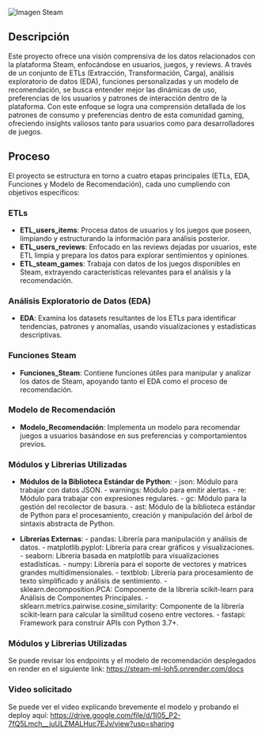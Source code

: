 ![Imagen Steam](https://areajugones.sport.es/wp-content/uploads/2015/01/Steam-OS-Planet-Steam-Logo-780x440.jpg) 


## Descripción

Este proyecto ofrece una visión comprensiva de los datos relacionados con la plataforma Steam, enfocándose en usuarios, juegos, y reviews. A través de un conjunto de ETLs (Extracción, Transformación, Carga), análisis exploratorio de datos (EDA), funciones personalizadas y un modelo de recomendación, se busca entender mejor las dinámicas de uso, preferencias de los usuarios y patrones de interacción dentro de la plataforma. Con este enfoque se logra una comprensión detallada de los patrones de consumo y preferencias dentro de esta comunidad gaming, ofreciendo insights valiosos tanto para usuarios como para desarrolladores de juegos.

## Proceso

El proyecto se estructura en torno a cuatro etapas principales (ETLs, EDA, Funciones y Modelo de Recomendación), cada uno cumpliendo con objetivos específicos:

### ETLs
- **ETL_users_items**: Procesa datos de usuarios y los juegos que poseen, limpiando y estructurando la información para análisis posterior.
- **ETL_users_reviews**: Enfocado en las reviews dejadas por usuarios, este ETL limpia y prepara los datos para explorar sentimientos y opiniones.
- **ETL_steam_games**: Trabaja con datos de los juegos disponibles en Steam, extrayendo características relevantes para el análisis y la recomendación.

### Análisis Exploratorio de Datos (EDA)
- **EDA**: Examina los datasets resultantes de los ETLs para identificar tendencias, patrones y anomalías, usando visualizaciones y estadísticas descriptivas.

### Funciones Steam
- **Funciones_Steam**: Contiene funciones útiles para manipular y analizar los datos de Steam, apoyando tanto el EDA como el proceso de recomendación.

### Modelo de Recomendación
- **Modelo_Recomendación**: Implementa un modelo para recomendar juegos a usuarios basándose en sus preferencias y comportamientos previos.

### Módulos y Librerias Utilizadas

- **Módulos de la Biblioteca Estándar de Python**:
        - json: Módulo para trabajar con datos JSON.
        - warnings: Módulo para emitir alertas.
        - re: Módulo para trabajar con expresiones regulares.
        - gc: Módulo para la gestión del recolector de basura.
        - ast: Módulo de la biblioteca estándar de Python para el procesamiento, creación y manipulación del árbol de sintaxis abstracta de Python.

- **Librerías Externas**:
        - pandas: Librería para manipulación y análisis de datos.
        - matplotlib.pyplot: Librería para crear gráficos y visualizaciones.
        - seaborn: Librería basada en matplotlib para visualizaciones estadísticas.
        - numpy: Librería para el soporte de vectores y matrices grandes multidimensionales.
        - textblob: Librería para procesamiento de texto simplificado y análisis de sentimiento.
        - sklearn.decomposition.PCA: Componente de la librería scikit-learn para Análisis de Componentes Principales.
        - sklearn.metrics.pairwise.cosine_similarity: Componente de la librería scikit-learn para calcular la similitud coseno entre vectores.
        - fastapi: Framework para construir APIs con Python 3.7+.

### Módulos y Librerias Utilizadas    
Se puede revisar los endpoints y el modelo de recomendación desplegados en render en el siguiente link: https://steam-ml-loh5.onrender.com/docs


### Video solicitado
Se puede ver el video explicando brevemente el modelo y probando el deploy aquí: https://drive.google.com/file/d/1I05_P2-7fQ5Lmch__juULZMALHuc7EJv/view?usp=sharing


